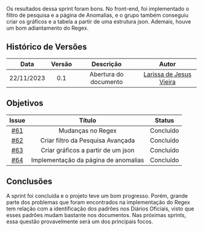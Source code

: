 Os resultados dessa sprint foram bons. No front-end, foi implementado o filtro de pesquisa e a página de Anomalias, e o grupo também conseguiu criar os gráficos e a tabela a partir de uma estrutura json. Ademais, houve um bom adiantamento do Regex.       

## Histórico de Versões

|    Data    | Versão |       Descrição       |      Autor      |
| :--------: | :----: | :-------------------: | :-------------: |
| 22/11/2023 |  0.1   | Abertura do documento | [Larissa de Jesus Vieira](https://github.com/VieiraLaris)|

## Objetivos


|                          Issue                           |              Título               |                       Status                        |
| :------------------------------------------------------: | :-------------------------------: | :-------------------------------------------------: |
| [#61](https://github.com/unb-mds/2023-2-Squad08/issues/61) | Mudanças no Regex            |                       Concluído                     |
| [#62](https://github.com/unb-mds/2023-2-Squad08/issues/62) | Criar filtro da Pesquisa Avançada          |                       Concluído                     |
| [#63](https://github.com/unb-mds/2023-2-Squad08/issues/63) |Criar gráficos a partir de um json|                       Concluído                     |
| [#64](https://github.com/unb-mds/2023-2-Squad08/issues/64)| Implementação da página de anomalias         |                       Concluído                    |




## Conclusões

A sprint foi concluída e o projeto teve um bom progresso. Porém, grande parte dos problemas que foram encontrados na implementação do Regex tem relação com a identificação dos padrões nos Diários Oficiais, visto que esses padrões mudam bastante nos documentos. Nas próximas sprints, essa questão provavelmente será um dos principais focos.